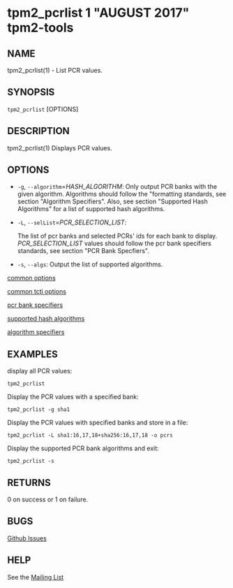 tpm2_pcrlist 1 "AUGUST 2017" tpm2-tools
==================================================

NAME
----

tpm2_pcrlist(1) - List PCR values.

SYNOPSIS
--------

`tpm2_pcrlist` [OPTIONS]

DESCRIPTION
-----------

tpm2_pcrlist(1) Displays PCR values.

OPTIONS
-------

  * `-g`, `--algorithm`=_HASH\_ALGORITHM_:
    Only output PCR banks with the given algorithm.
    Algorithms should follow the "formatting standards, see section
    "Algorithm Specifiers".
    Also, see section "Supported Hash Algorithms" for a list of supported hash
    algorithms.

  * `-L`, `--selList`=_PCR\_SELECTION\_LIST_:

    The list of pcr banks and selected PCRs' ids for each bank to display.
    _PCR\_SELECTION\_LIST_ values should follow the
    pcr bank specifiers standards, see section "PCR Bank Specfiers".


  * `-s`, `--algs`:
    Output the list of supported algorithms.

[common options](common/options.md)

[common tcti options](common/tcti.md)

[pcr bank specifiers](common/password.md)

[supported hash algorithms](common/hash.md)

[algorithm specifiers](common/alg.md)

EXAMPLES
--------

display all PCR values:

```
tpm2_pcrlist
```

Display the PCR values with a specified bank:

```
tpm2_pcrlist -g sha1
```

Display the PCR values with specified banks and store in a file:

```
tpm2_pcrlist -L sha1:16,17,18+sha256:16,17,18 -o pcrs
```

Display the supported PCR bank algorithms and exit:

```
tpm2_pcrlist -s
```

RETURNS
-------
0 on success or 1 on failure.

BUGS
----
[Github Issues](https://github.com/01org/tpm2-tools/issues)

HELP
----
See the [Mailing List](https://lists.01.org/mailman/listinfo/tpm2)
